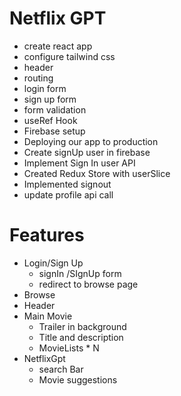 # Netflix GPT
- create react app
- configure tailwind css
- header
- routing
- login form
- sign up form
- form validation
- useRef Hook
- Firebase setup
- Deploying our app to production
- Create signUp user in firebase
- Implement Sign In user API
- Created Redux Store with userSlice
- Implemented signout
- update profile api call



# Features 
- Login/Sign Up
    - signIn /SIgnUp form
    - redirect to browse page
- Browse
 - Header
 - Main Movie
     - Trailer in background
     - Title and description
     - MovieLists * N
 - NetflixGpt
    - search Bar
    - Movie suggestions

    

